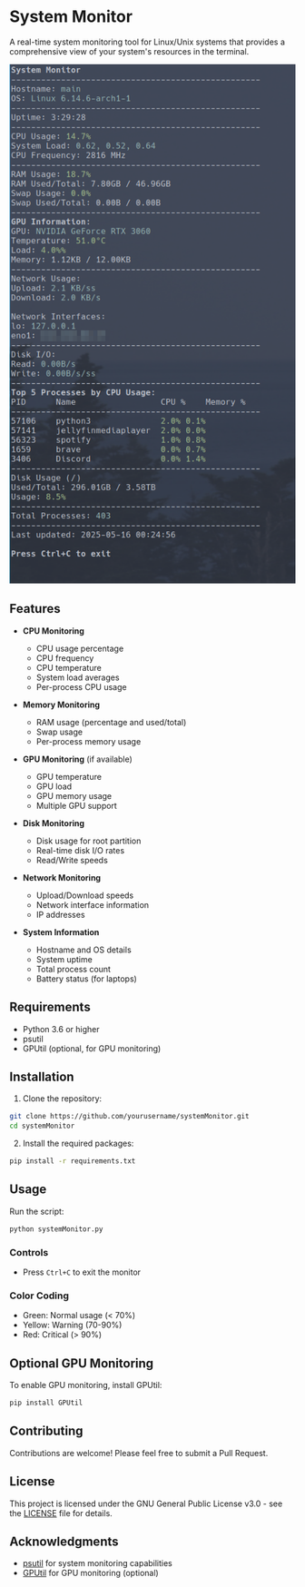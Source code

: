 # System Monitor

A real-time system monitoring tool for Linux/Unix systems that provides a comprehensive view of your system's resources in the terminal.

![System Monitor Screenshot](systemMonitor.png)

## Features

- **CPU Monitoring**
  - CPU usage percentage
  - CPU frequency
  - CPU temperature
  - System load averages
  - Per-process CPU usage

- **Memory Monitoring**
  - RAM usage (percentage and used/total)
  - Swap usage
  - Per-process memory usage

- **GPU Monitoring** (if available)
  - GPU temperature
  - GPU load
  - GPU memory usage
  - Multiple GPU support

- **Disk Monitoring**
  - Disk usage for root partition
  - Real-time disk I/O rates
  - Read/Write speeds

- **Network Monitoring**
  - Upload/Download speeds
  - Network interface information
  - IP addresses

- **System Information**
  - Hostname and OS details
  - System uptime
  - Total process count
  - Battery status (for laptops)

## Requirements

- Python 3.6 or higher
- psutil
- GPUtil (optional, for GPU monitoring)

## Installation

1. Clone the repository:
```bash
git clone https://github.com/yourusername/systemMonitor.git
cd systemMonitor
```

2. Install the required packages:
```bash
pip install -r requirements.txt
```

## Usage

Run the script:
```bash
python systemMonitor.py
```

### Controls
- Press `Ctrl+C` to exit the monitor

### Color Coding
- Green: Normal usage (< 70%)
- Yellow: Warning (70-90%)
- Red: Critical (> 90%)

## Optional GPU Monitoring

To enable GPU monitoring, install GPUtil:
```bash
pip install GPUtil
```

## Contributing

Contributions are welcome! Please feel free to submit a Pull Request.

## License

This project is licensed under the GNU General Public License v3.0 - see the [LICENSE](LICENSE) file for details.

## Acknowledgments

- [psutil](https://github.com/giampaolo/psutil) for system monitoring capabilities
- [GPUtil](https://github.com/anderskm/gputil) for GPU monitoring (optional) 